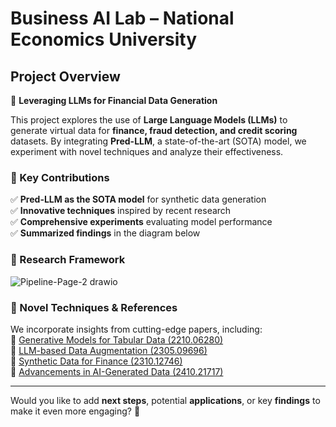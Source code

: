 # Business AI Lab – National Economics University  

## Project Overview  

🚀 **Leveraging LLMs for Financial Data Generation**  

This project explores the use of **Large Language Models (LLMs)** to generate virtual data for **finance, fraud detection, and credit scoring** datasets. By integrating **Pred-LLM**, a state-of-the-art (SOTA) model, we experiment with novel techniques and analyze their effectiveness.  

### 🔬 Key Contributions  
✅ **Pred-LLM as the SOTA model** for synthetic data generation  
✅ **Innovative techniques** inspired by recent research  
✅ **Comprehensive experiments** evaluating model performance  
✅ **Summarized findings** in the diagram below  

### 📌 Research Framework  
![Pipeline-Page-2 drawio](https://github.com/user-attachments/assets/c04fa704-2799-4b83-a6c4-c9f0f3ec5723)  

### 🧪 Novel Techniques & References  
We incorporate insights from cutting-edge papers, including:  
📄 [Generative Models for Tabular Data (2210.06280)](https://arxiv.org/abs/2210.06280)  
📄 [LLM-based Data Augmentation (2305.09696)](https://arxiv.org/abs/2305.09696)  
📄 [Synthetic Data for Finance (2310.12746)](https://arxiv.org/abs/2310.12746)  
📄 [Advancements in AI-Generated Data (2410.21717)](https://arxiv.org/abs/2410.21717)  

---

Would you like to add **next steps**, potential **applications**, or key **findings** to make it even more engaging? 🚀  
